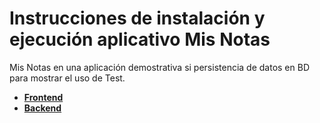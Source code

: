 # Instrucciones de instalación y ejecución aplicativo Mis Notas

Mis Notas en una aplicación demostrativa si persistencia de datos en BD para mostrar el uso de Test.

- **[Frontend](https://github.com/TalentoFuturo/FundamentosTestingAutomatizado/blob/main/misnotas/frontend/vite-project/README.md)**
- **[Backend](https://github.com/TalentoFuturo/FundamentosTestingAutomatizado/blob/main/misnotas/backend/readme.md)**
